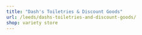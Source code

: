 ```yaml
---
title: "Dash's Toiletries & Discount Goods"
url: /leeds/dashs-toiletries-and-discount-goods/
shop: variety store
---
```


